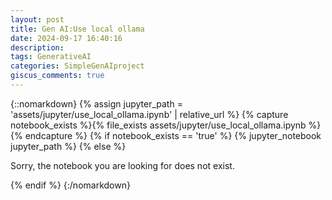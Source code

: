 ```yaml
---
layout: post
title: Gen AI:Use local ollama
date: 2024-09-17 16:40:16
description: 
tags: GenerativeAI
categories: SimpleGenAIproject
giscus_comments: true
---
```




{::nomarkdown}
{% assign jupyter_path = 'assets/jupyter/use_local_ollama.ipynb' | relative_url %}
{% capture notebook_exists %}{% file_exists assets/jupyter/use_local_ollama.ipynb %}{% endcapture %}
{% if notebook_exists == 'true' %}
  {% jupyter_notebook jupyter_path %}
{% else %}
  <p>Sorry, the notebook you are looking for does not exist.</p>
{% endif %}
{:/nomarkdown}